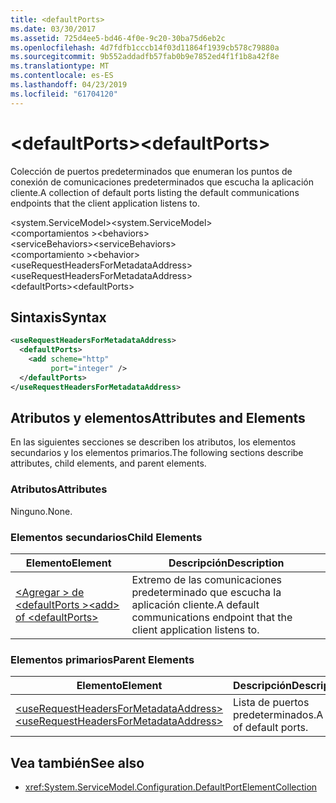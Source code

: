 ```yaml
---
title: <defaultPorts>
ms.date: 03/30/2017
ms.assetid: 725d4ee5-bd46-4f0e-9c20-30ba75d6eb2c
ms.openlocfilehash: 4d7fdfb1cccb14f03d11864f1939cb578c79880a
ms.sourcegitcommit: 9b552addadfb57fab0b9e7852ed4f1f1b8a42f8e
ms.translationtype: MT
ms.contentlocale: es-ES
ms.lasthandoff: 04/23/2019
ms.locfileid: "61704120"
---
```

# <a name="defaultports"></a><span data-ttu-id="d0911-101">\<defaultPorts></span><span class="sxs-lookup"><span data-stu-id="d0911-101">\<defaultPorts></span></span>
<span data-ttu-id="d0911-102">Colección de puertos predeterminados que enumeran los puntos de conexión de comunicaciones predeterminados que escucha la aplicación cliente.</span><span class="sxs-lookup"><span data-stu-id="d0911-102">A collection of default ports listing the default communications endpoints that the client application listens to.</span></span>  
  
<span data-ttu-id="d0911-103">\<system.ServiceModel></span><span class="sxs-lookup"><span data-stu-id="d0911-103">\<system.ServiceModel></span></span>  
<span data-ttu-id="d0911-104">\<comportamientos ></span><span class="sxs-lookup"><span data-stu-id="d0911-104">\<behaviors></span></span>  
<span data-ttu-id="d0911-105">\<serviceBehaviors></span><span class="sxs-lookup"><span data-stu-id="d0911-105">\<serviceBehaviors></span></span>  
<span data-ttu-id="d0911-106">\<comportamiento ></span><span class="sxs-lookup"><span data-stu-id="d0911-106">\<behavior></span></span>  
<span data-ttu-id="d0911-107">\<useRequestHeadersForMetadataAddress></span><span class="sxs-lookup"><span data-stu-id="d0911-107">\<useRequestHeadersForMetadataAddress></span></span>  
<span data-ttu-id="d0911-108">\<defaultPorts></span><span class="sxs-lookup"><span data-stu-id="d0911-108">\<defaultPorts></span></span>  
  
## <a name="syntax"></a><span data-ttu-id="d0911-109">Sintaxis</span><span class="sxs-lookup"><span data-stu-id="d0911-109">Syntax</span></span>  
  
```xml  
<useRequestHeadersForMetadataAddress>
  <defaultPorts>
    <add scheme="http"
         port="integer" />
  </defaultPorts>
</useRequestHeadersForMetadataAddress>
```  
  
## <a name="attributes-and-elements"></a><span data-ttu-id="d0911-110">Atributos y elementos</span><span class="sxs-lookup"><span data-stu-id="d0911-110">Attributes and Elements</span></span>  
 <span data-ttu-id="d0911-111">En las siguientes secciones se describen los atributos, los elementos secundarios y los elementos primarios.</span><span class="sxs-lookup"><span data-stu-id="d0911-111">The following sections describe attributes, child elements, and parent elements.</span></span>  
  
### <a name="attributes"></a><span data-ttu-id="d0911-112">Atributos</span><span class="sxs-lookup"><span data-stu-id="d0911-112">Attributes</span></span>  
 <span data-ttu-id="d0911-113">Ninguno.</span><span class="sxs-lookup"><span data-stu-id="d0911-113">None.</span></span>  
  
### <a name="child-elements"></a><span data-ttu-id="d0911-114">Elementos secundarios</span><span class="sxs-lookup"><span data-stu-id="d0911-114">Child Elements</span></span>  
  
|<span data-ttu-id="d0911-115">Elemento</span><span class="sxs-lookup"><span data-stu-id="d0911-115">Element</span></span>|<span data-ttu-id="d0911-116">Descripción</span><span class="sxs-lookup"><span data-stu-id="d0911-116">Description</span></span>|  
|-------------|-----------------|  
|[<span data-ttu-id="d0911-117">\<Agregar > de \<defaultPorts ></span><span class="sxs-lookup"><span data-stu-id="d0911-117">\<add> of \<defaultPorts></span></span>](../../../../../docs/framework/configure-apps/file-schema/wcf/add-of-defaultports.md)|<span data-ttu-id="d0911-118">Extremo de las comunicaciones predeterminado que escucha la aplicación cliente.</span><span class="sxs-lookup"><span data-stu-id="d0911-118">A default communications endpoint that the client application listens to.</span></span>|  
  
### <a name="parent-elements"></a><span data-ttu-id="d0911-119">Elementos primarios</span><span class="sxs-lookup"><span data-stu-id="d0911-119">Parent Elements</span></span>  
  
|<span data-ttu-id="d0911-120">Elemento</span><span class="sxs-lookup"><span data-stu-id="d0911-120">Element</span></span>|<span data-ttu-id="d0911-121">Descripción</span><span class="sxs-lookup"><span data-stu-id="d0911-121">Description</span></span>|  
|-------------|-----------------|  
|[<span data-ttu-id="d0911-122">\<useRequestHeadersForMetadataAddress></span><span class="sxs-lookup"><span data-stu-id="d0911-122">\<useRequestHeadersForMetadataAddress></span></span>](../../../../../docs/framework/configure-apps/file-schema/wcf/userequestheadersformetadataaddress.md)|<span data-ttu-id="d0911-123">Lista de puertos predeterminados.</span><span class="sxs-lookup"><span data-stu-id="d0911-123">A list of default ports.</span></span>|  
  
## <a name="see-also"></a><span data-ttu-id="d0911-124">Vea también</span><span class="sxs-lookup"><span data-stu-id="d0911-124">See also</span></span>

- <xref:System.ServiceModel.Configuration.DefaultPortElementCollection>
